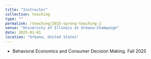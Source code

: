 ```yaml
---
title: "Instructor"
collection: teaching
type: ""
permalink: /teaching/2015-sprong-teaching-2
venue: "University of Illinois at Urbana-Champaign"
date: 2025-01-01
location: "Urbana, United States"
---
```

- Behavioral Economics and Consumer Decision Making. Fall 2025

